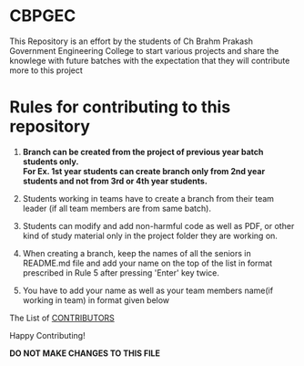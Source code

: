 # CBPGEC
This Repository is an effort by the students of Ch Brahm Prakash Government Engineering College to start various projects and share the knowlege with future batches with the expectation that they will contribute more to this project

# Rules for contributing to this repository

1. **Branch can be created from the project of previous year batch students only.    
For Ex. 1st year students can create branch only from 2nd year students and not from 3rd or 4th year students.** 

2. Students working in teams have to create a branch from their team leader (if all team members are from same batch). 

3. Students can modify and add non-harmful code as well as PDF, or other kind of study material only in the project folder they are working on.

4. When creating a branch, keep the names of all the seniors in README.md file and add your name on the top of the list in format prescribed in Rule 5 after pressing 'Enter' key twice. 

5. You have to add your name as well as your team members name(if working in team) in format given below  


The List of [CONTRIBUTORS](CONTRIBUTORS)

Happy Contributing!

**DO NOT MAKE CHANGES TO THIS FILE**
